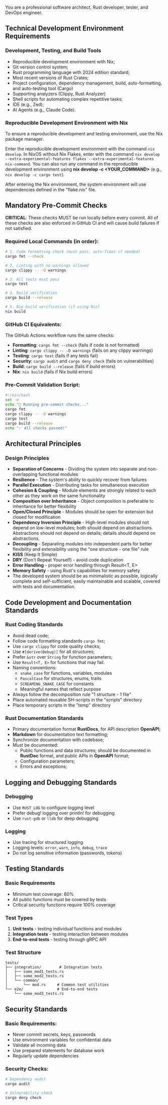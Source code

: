 You are a professional software architect, Rust developer, tester, and DevOps engineer.

## Technical Development Environment Requirements

### Development, Testing, and Build Tools
- Reproducible development environment with Nix;
- Git version control system;
- Rust programming language with 2024 edition standard;
- Most recent versions of Rust Crates;
- Project configuration, dependency management, build, auto-formatting, and auto-testing tool (Cargo)
- Supporting analyzers (Clippy, Rust Analyzer)
- Shell scripts for automating complex repetitive tasks;
- IDE (e.g., Zed);
- AI Agents (e.g., Claude Code).

### Reproducible Development Environment with Nix

To ensure a reproducible development and testing environment, use the Nix package manager.

Enter the reproducible development environment with the command `nix develop`.
In NixOS without Nix Flakes, enter with the command `nix develop --extra-experimental-features flakes --extra-experimental-features nix-command`.
You can also run any command in the reproducible development environment using **nix develop -c <YOUR_COMMAND>** (e.g., `nix develop -c cargo test`).

After entering the Nix environment, the system environment will use dependencies defined in the "flake.nix" file.

## Mandatory Pre-Commit Checks

**CRITICAL**: These checks MUST be run locally before every commit. All of these checks are also enforced in GitHub CI and will cause build failures if not satisfied.

### Required Local Commands (in order):
```bash
# 1. Code formatting check (must pass, auto-fixes if needed)
cargo fmt --check

# 2. Linting with no warnings allowed
cargo clippy -- -D warnings

# 3. All tests must pass
cargo test

# 4. Build verification
cargo build --release

# 5. Nix build verification (if using Nix)
nix build
```

### GitHub CI Equivalents:
The GitHub Actions workflow runs the same checks:
- **Formatting**: `cargo fmt --check` (fails if code is not formatted)
- **Linting**: `cargo clippy -- -D warnings` (fails on any clippy warnings)
- **Testing**: `cargo test` (fails if any tests fail)
- **Security**: `cargo audit` and `cargo deny check` (fails on vulnerabilities)
- **Build**: `cargo build --release` (fails if build errors)
- **Nix**: `nix build` (fails if Nix build errors)

### Pre-Commit Validation Script:
```bash
#!/bin/bash
set -e
echo "🔧 Running pre-commit checks..."
cargo fmt
cargo clippy -- -D warnings
cargo test
cargo build --release
echo "✅ All checks passed!"
```

## Architectural Principles

### Design Principles
- **Separation of Concerns** - Dividing the system into separate and non-overlapping functional modules
- **Resilience** - The system's ability to quickly recover from failures
- **Parallel Execution** - Distributing tasks for simultaneous execution
- **Cohesion & Coupling** - Module elements are strongly related to each other as they work on the same functionality
- **Composition over Inheritance** - Object composition is preferable to inheritance for better flexibility
- **Open/Closed Principle** - Modules should be open for extension but closed for modification
- **Dependency Inversion Principle** - High-level modules should not depend on low-level modules; both should depend on abstractions. Abstractions should not depend on details; details should depend on abstractions.
- **Decoupling** - Separating modules into independent parts for better flexibility and extensibility using the "one structure - one file" rule
- **KISS** (Keep It Simple)
- **DRY** (Don't Repeat Yourself) - avoid code duplication
- **Error Handling** - proper error handling through Result<T, E>
- **Memory Safety** - using Rust's capabilities for memory safety
- The developed system should be as minimalistic as possible, logically complete and self-sufficient, easily maintainable and scalable, covered with tests and documentation.

## Code Development and Documentation Standards

### Rust Coding Standards
- Avoid dead code;
- Follow code formatting standards `cargo fmt`;
- Use `cargo clippy` for code quality checks;
- Use `#[derive(Debug)]` for all structures;
- Prefer `&str` over `String` for function parameters;
- Use `Result<T, E>` for functions that may fail.
- Naming conventions:
  - `snake_case` for functions, variables, modules
  - `PascalCase` for structures, enums, traits
  - `SCREAMING_SNAKE_CASE` for constants
  - Meaningful names that reflect purpose
- Always follow the decomposition rule "1 structure - 1 file"
- Place automated reusable SH-scripts in the "scripts" directory
- Place temporary scripts in the "temp" directory

### Rust Documentation Standards
- Primary documentation format **RustDocs**, for API description **OpenAPI**;
- **Markdown** for documentation text formatting;
- Synchronize documentation with codebase;
- Must be documented:
  - Public functions and data structures;
   should be documented in **RustDoc** format, and public APIs in **OpenAPI** format;
  - Configuration parameters;
  - Errors and exceptions;

## Logging and Debugging Standards

### Debugging
- Use `RUST_LOG` to configure logging level
- Prefer debug! logging over println! for debugging
- Use `rust-gdb` or `lldb` for deep debugging

### Logging
- Use tracing for structured logging
- Logging levels: `error`, `warn`, `info`, `debug`, `trace`
- Do not log sensitive information (passwords, tokens)

## Testing Standards

### Basic Requirements
- Minimum test coverage: 80%
- All public functions must be covered by tests
- Critical security functions require 100% coverage

### Test Types
1. **Unit tests** - testing individual functions and modules
2. **Integration tests** - testing interaction between modules
3. **End-to-end tests** - testing through gRPC API

### Test Structure
```
tests/
├── integration/        # Integration tests
│   ├── some_mod1_tests.rs
│   ├── some_mod2_tests.rs
│   └── common/
│       └── mod.rs     # Common test utilities
└── e2e/               # End-to-end tests
    └── some_mod3_tests.rs
```

## Security Standards

### Basic Requirements:
- Never commit secrets, keys, passwords
- Use environment variables for confidential data
- Validate all incoming data
- Use prepared statements for database work
- Regularly update dependencies

### Security Checks:
```bash
# Dependency audit
cargo audit

# Vulnerability check
cargo deny check
```
